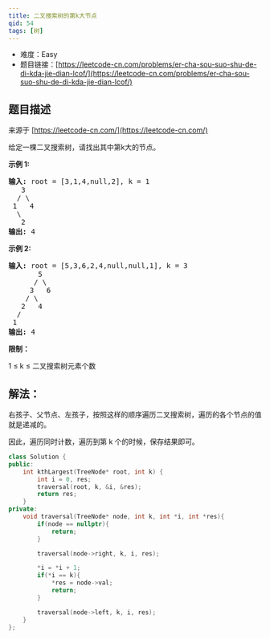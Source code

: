 ```yaml
---
title: 二叉搜索树的第k大节点
qid: 54
tags: [树]
---
```



- 难度：Easy
- 题目链接：[https://leetcode-cn.com/problems/er-cha-sou-suo-shu-de-di-kda-jie-dian-lcof/](https://leetcode-cn.com/problems/er-cha-sou-suo-shu-de-di-kda-jie-dian-lcof/)


## 题目描述

来源于 [https://leetcode-cn.com/](https://leetcode-cn.com/)

<p>给定一棵二叉搜索树，请找出其中第k大的节点。</p>



<p><strong>示例 1:</strong></p>

<pre><strong>输入:</strong> root = [3,1,4,null,2], k = 1
   3
  / \
 1   4
  \
&nbsp;  2
<strong>输出:</strong> 4</pre>

<p><strong>示例 2:</strong></p>

<pre><strong>输入:</strong> root = [5,3,6,2,4,null,null,1], k = 3
       5
      / \
     3   6
    / \
   2   4
  /
 1
<strong>输出:</strong> 4</pre>



<p><strong>限制：</strong></p>

<p>1 &le; k &le; 二叉搜索树元素个数</p>


## 解法：

右孩子、父节点、左孩子，按照这样的顺序遍历二叉搜索树，遍历的各个节点的值就是递减的。

因此，遍历同时计数，遍历到第 k 个的时候，保存结果即可。

```c++
class Solution {
public:
    int kthLargest(TreeNode* root, int k) {
        int i = 0, res;
        traversal(root, k, &i, &res);
        return res;
    }
private:
    void traversal(TreeNode* node, int k, int *i, int *res){
        if(node == nullptr){
            return;
        }

        traversal(node->right, k, i, res);

        *i = *i + 1;
        if(*i == k){
            *res = node->val;
            return;
        }

        traversal(node->left, k, i, res);
    }
};
```